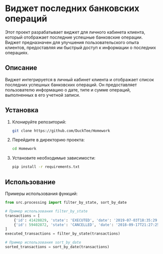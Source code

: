 # Виджет последних банковских операций
Этот проект разрабатывает виджет для личного кабинета клиента, который отображает последние успешные банковские операции. Виджет предназначен для улучшения пользовательского опыта клиентов, предоставляя им быстрый доступ к информации о последних операциях.

## Описание
Виджет интегрируется в личный кабинет клиента и отображает список последних успешных банковских операций. Он предоставляет пользователю информацию о дате, типе и сумме операций, выполненных в его учетной записи.

## Установка

1. Клонируйте репозиторий:
   ```bash
   git clone https://github.com/DuckTee/Homework
   ```
2. Перейдите в директорию проекта:
   ```bash
   cd Homework
   ```
3. Установите необходимые зависимости:
   ```bash
   pip install -r requirements.txt
   ```
   
## Использование

Примеры использования функций:

```python
from src.processing import filter_by_state, sort_by_date

# Пример использования filter_by_state
transactions = [
    {'id': 41428829, 'state': 'EXECUTED', 'date': '2019-07-03T18:35:29.512364'},
    {'id': 59402872, 'state': 'CANCELLED', 'date': '2018-09-17T21:27:25.241241'}
]
executed_transactions = filter_by_state(transactions)

# Пример использования sort_by_date
sorted_transactions = sort_by_date(transactions)
```
